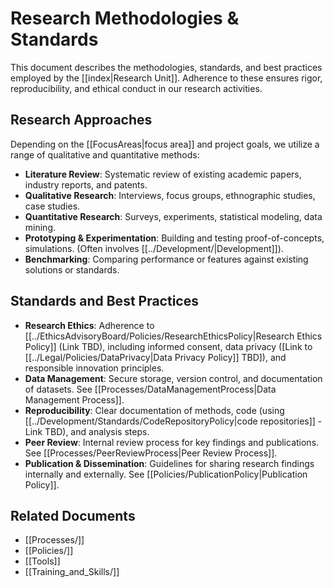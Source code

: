 # Research Methodologies & Standards

This document describes the methodologies, standards, and best practices employed by the [[index|Research Unit]]. Adherence to these ensures rigor, reproducibility, and ethical conduct in our research activities.

## Research Approaches

Depending on the [[FocusAreas|focus area]] and project goals, we utilize a range of qualitative and quantitative methods:

*   **Literature Review**: Systematic review of existing academic papers, industry reports, and patents.
*   **Qualitative Research**: Interviews, focus groups, ethnographic studies, case studies.
*   **Quantitative Research**: Surveys, experiments, statistical modeling, data mining.
*   **Prototyping & Experimentation**: Building and testing proof-of-concepts, simulations. (Often involves [[../Development/|Development]]).
*   **Benchmarking**: Comparing performance or features against existing solutions or standards.

## Standards and Best Practices

*   **Research Ethics**: Adherence to [[../EthicsAdvisoryBoard/Policies/ResearchEthicsPolicy|Research Ethics Policy]] (Link TBD), including informed consent, data privacy ([Link to [[../Legal/Policies/DataPrivacy|Data Privacy Policy]] TBD]), and responsible innovation principles.
*   **Data Management**: Secure storage, version control, and documentation of datasets. See [[Processes/DataManagementProcess|Data Management Process]].
*   **Reproducibility**: Clear documentation of methods, code (using [[../Development/Standards/CodeRepositoryPolicy|code repositories]] - Link TBD), and analysis steps.
*   **Peer Review**: Internal review process for key findings and publications. See [[Processes/PeerReviewProcess|Peer Review Process]].
*   **Publication & Dissemination**: Guidelines for sharing research findings internally and externally. See [[Policies/PublicationPolicy|Publication Policy]].

## Related Documents

*   [[Processes/]]
*   [[Policies/]]
*   [[Tools]]
*   [[Training_and_Skills/]] 